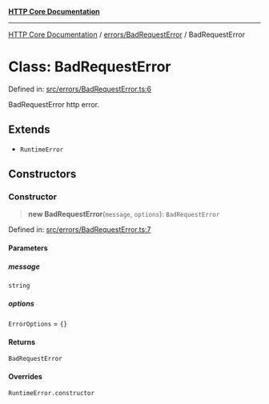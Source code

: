 [**HTTP Core Documentation**](../../../README.md)

***

[HTTP Core Documentation](../../../README.md) / [errors/BadRequestError](../README.md) / BadRequestError

# Class: BadRequestError

Defined in: [src/errors/BadRequestError.ts:6](https://github.com/stonemjs/http-core/blob/f8360abdd8e841f59cefcfadd322bcf66d52c95b/src/errors/BadRequestError.ts#L6)

BadRequestError http error.

## Extends

- `RuntimeError`

## Constructors

### Constructor

> **new BadRequestError**(`message`, `options`): `BadRequestError`

Defined in: [src/errors/BadRequestError.ts:7](https://github.com/stonemjs/http-core/blob/f8360abdd8e841f59cefcfadd322bcf66d52c95b/src/errors/BadRequestError.ts#L7)

#### Parameters

##### message

`string`

##### options

`ErrorOptions` = `{}`

#### Returns

`BadRequestError`

#### Overrides

`RuntimeError.constructor`

